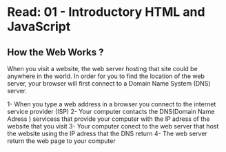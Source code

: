 
# Read: 01 - Introductory HTML and JavaScript

## **How the Web Works ?**

  When you visit a website, the web server hosting that site could be anywhere in the world. In order for you to find the location of the web server, your browser will first   connect to a Domain Name System (DNS) server.
  
  1- When you type a web address in a browser you connect to the internet service provider (ISP) 
  2- Your computer contacts the DNS(Domain Name Adress ) servicess that provide your computer with the IP adress of the website that you visit
  3- Your computer conect to the web server that host the website using the IP adress that the DNS return
  4- The web server return the web page to your computer
  
  
  
  
  
  
